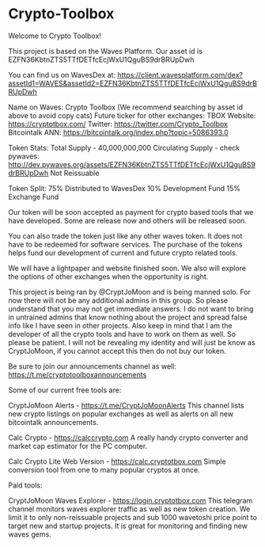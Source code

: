# Crypto-Toolbox
Welcome to Crypto Toolbox!

This project is based on the Waves Platform. Our asset id is EZFN36KbtnZTS5TTfDETfcEcjWxU1QguBS9drBRUpDwh

You can find us on WavesDex at: https://client.wavesplatform.com/dex?assetId1=WAVES&assetId2=EZFN36KbtnZTS5TTfDETfcEcjWxU1QguBS9drBRUpDwh

Name on Waves: Crypto Toolbox (We recommend searching by asset id above to avoid copy cats)
Future ticker for other exchanges: TBOX
Website: https://cryptotbox.com/
Twitter: https://twitter.com/Crypto_Toolbox
Bitcointalk ANN: https://bitcointalk.org/index.php?topic=5086393.0

Token Stats:
Total Supply - 40,000,000,000
Circulating Supply - check pywaves: http://dev.pywaves.org/assets/EZFN36KbtnZTS5TTfDETfcEcjWxU1QguBS9drBRUpDwh
Not Reissuable 

Token Split:
75% Distributed to WavesDex
10% Development Fund
15% Exchange Fund

Our token will be soon accepted as payment for crypto based tools that we have developed. Some are release now and others will be released soon.

You can also trade the token just like any other waves token. It does not have to be redeemed for software services. The purchase of the tokens helps fund our development of current and future crypto related tools.

We will have a lightpaper and website finished soon. We also will explore the options of other exchanges when the opportunity is right.

This project is being ran by @CryptJoMoon and is being manned solo. For now there will not be any additional admins in this group. So please understand that you may not get immediate answers. I do not want to bring in untrained admins that know nothing about the project and spread false info like I have seen in other projects. Also keep in mind that I am the developer of all the crypto tools and have to work on them as well. So please be patient. I will not be revealing my identity and will just be know as CryptJoMoon, if you cannot accept this then do not buy our token.

Be sure to join our announcements channel as well: https://t.me/cryptotoolboxannouncements

Some of our current free tools are:

CryptJoMoon Alerts - https://t.me/CryptJoMoonAlerts
This channel lists new crypto listings on popular exchanges as well as alerts on all new bitcointalk announcements.

Calc Crypto - https://calccrypto.com
A really handy crypto converter and market cap estimator for the PC computer. 

Calc Crypto Lite Web Version - https://calc.cryptotbox.com
Simple conversion tool from one to many popular cryptos at once.

Paid tools:

CryptJoMoon Waves Explorer - https://login.cryptotbox.com
This telegram channel monitors waves explorer traffic as well as new token creation. We limit it to only non-reissuable projects and sub 1000 wavetoshi price point to target new and startup projects. It is great for monitoring and finding new waves gems.
